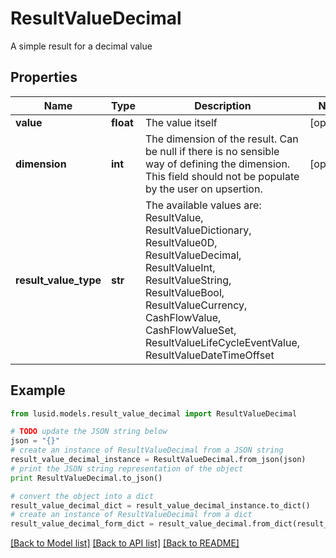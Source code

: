 # ResultValueDecimal

A simple result for a decimal value

## Properties
Name | Type | Description | Notes
------------ | ------------- | ------------- | -------------
**value** | **float** | The value itself | [optional] 
**dimension** | **int** | The dimension of the result. Can be null if there is no sensible way of defining the dimension. This field should not be  populate by the user on upsertion. | [optional] 
**result_value_type** | **str** | The available values are: ResultValue, ResultValueDictionary, ResultValue0D, ResultValueDecimal, ResultValueInt, ResultValueString, ResultValueBool, ResultValueCurrency, CashFlowValue, CashFlowValueSet, ResultValueLifeCycleEventValue, ResultValueDateTimeOffset | 

## Example

```python
from lusid.models.result_value_decimal import ResultValueDecimal

# TODO update the JSON string below
json = "{}"
# create an instance of ResultValueDecimal from a JSON string
result_value_decimal_instance = ResultValueDecimal.from_json(json)
# print the JSON string representation of the object
print ResultValueDecimal.to_json()

# convert the object into a dict
result_value_decimal_dict = result_value_decimal_instance.to_dict()
# create an instance of ResultValueDecimal from a dict
result_value_decimal_form_dict = result_value_decimal.from_dict(result_value_decimal_dict)
```
[[Back to Model list]](../README.md#documentation-for-models) [[Back to API list]](../README.md#documentation-for-api-endpoints) [[Back to README]](../README.md)


